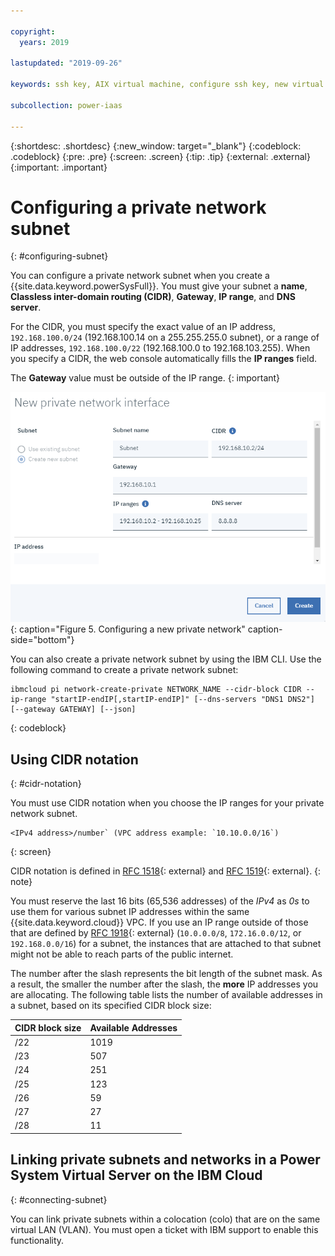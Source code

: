```yaml
---

copyright:
  years: 2019

lastupdated: "2019-09-26"

keywords: ssh key, AIX virtual machine, configure ssh key, new virtual server, public ssh key, connecting private subnets

subcollection: power-iaas

---
```


{:shortdesc: .shortdesc}
{:new_window: target="_blank"}
{:codeblock: .codeblock}
{:pre: .pre}
{:screen: .screen}
{:tip: .tip}
{:external: .external}
{:important: .important}

# Configuring a private network subnet
{: #configuring-subnet}

You can configure a private network subnet when you create a {{site.data.keyword.powerSysFull}}. You must give your subnet a **name**, **Classless inter-domain routing (CIDR)**, **Gateway**, **IP range**, and **DNS server**.

For the CIDR, you must specify the exact value of an IP address, `192.168.100.0/24` (192.168.100.14 on a 255.255.255.0 subnet), or a range of IP addresses, `192.168.100.0/22` (192.168.100.0 to 192.168.103.255). When you specify a CIDR, the web console automatically fills the **IP ranges** field.

The **Gateway** value must be outside of the IP range.
{: important}

  ![Configuring a new private network](./images/console-configure-private-network.png "Configuring a new private network"){: caption="Figure 5. Configuring a new private network" caption-side="bottom"}

You can also create a private network subnet by using the IBM CLI. Use the following command to create a private network subnet:

```shell
ibmcloud pi network-create-private NETWORK_NAME --cidr-block CIDR --ip-range "startIP-endIP[,startIP-endIP]" [--dns-servers "DNS1 DNS2"] [--gateway GATEWAY] [--json]
```
{: codeblock}

## Using CIDR notation
{: #cidr-notation}

You must use CIDR notation when you choose the IP ranges for your private network subnet.

```shell
<IPv4 address>/number` (VPC address example: `10.10.0.0/16`)
```
{: screen}

CIDR notation is defined in [RFC 1518](https://tools.ietf.org/html/rfc1518){: external} and [RFC 1519](https://tools.ietf.org/html/rfc1519){: external}.
{: note}

You must reserve the last 16 bits (65,536 addresses) of the _IPv4_ as _0s_ to use them for various subnet IP addresses within the same {{site.data.keyword.cloud}} VPC. If you use an IP range outside of those that are defined by [RFC 1918](https://tools.ietf.org/html/rfc1918){: external} (`10.0.0.0/8`, `172.16.0.0/12`, or `192.168.0.0/16`) for a subnet, the instances that are attached to that subnet might not be able to reach parts of the public internet.

The number after the slash represents the bit length of the subnet mask. As a result, the smaller the number after the slash, the **more** IP addresses you are allocating. The following table lists the number of available addresses in a subnet, based on its specified CIDR block size:

| CIDR block size | Available Addresses |
| --------------- | ------------------- |
|      /22        |        1019         |
|      /23        |         507         |
|      /24        |         251         |
|      /25        |         123         |
|      /26        |          59         |
|      /27        |          27         |
|      /28        |          11         |

## Linking private subnets and networks in a Power System Virtual Server on the IBM Cloud
{: #connecting-subnet}

 You can link private subnets within a colocation (colo) that are on the same virtual LAN (VLAN). You must open a ticket with IBM support to enable this functionality.
